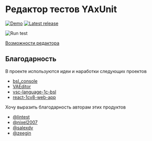 # Редактор тестов YAxUnit

[![Demo](https://github.com/bia-technologies/yaxunit-editor/actions/workflows/build-demo.yml/badge.svg?label=Demo&style=flat)](https://bia-technologies.github.io/yaxunit-editor/playground.html)
[![Latest release](https://img.shields.io/github/release/bia-technologies/yaxunit-editor.svg?label=Latest&style=flat)](https://github.com/bia-technologies/yaxunit-editor/releases/latest)

![Run test](/docs/images/run-tests.gif)

[Возможности редактора](./docs/features.md)

## Благодарность

В проекте используются идеи и наработки следующих проектов

* [bsl_console](https://github.com/salexdv/bsl_console)
* [VAEditor](https://github.com/Pr-Mex/VAEditor)
* [vsc-language-1c-bsl](https://github.com/1c-syntax/vsc-language-1c-bsl)
* [react-1cv8-web-app](https://github.com/IngvarConsulting/react-1cv8-web-app)

Хочу выразить благодарность авторам этих продуктов

* [@lintest](https://github.com/lintest)
* [@nixel2007](https://github.com/nixel2007)
* [@salexdv](https://github.com/salexdv)
* [@zeegin](https://github.com/zeegin)
